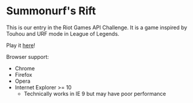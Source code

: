 # Summonurf's Rift

This is our entry in the Riot Games API Challenge. It is a game inspired by Touhou and URF mode in League of Legends.

Play it [here](http://red3141.github.io/UrfChallenge2015/)!

Browser support: 
- Chrome
- Firefox
- Opera
- Internet Explorer >= 10
  - Technically works in IE 9 but may have poor performance

